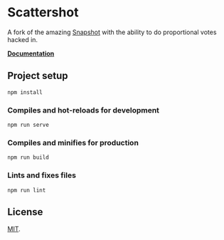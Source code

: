 # Scattershot

A fork of the amazing [Snapshot](snapshot.org) with the ability to do proportional votes hacked in.

**[Documentation](https://docs.snapshot.org)**

## Project setup
```
npm install
```

### Compiles and hot-reloads for development
```
npm run serve
```

### Compiles and minifies for production
```
npm run build
```

### Lints and fixes files
```
npm run lint
```

## License

[MIT](LICENSE).
